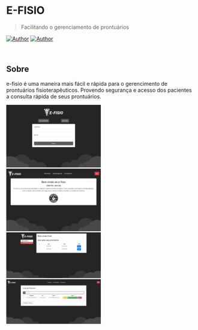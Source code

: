 # E-FISIO

> Facilitando o gerenciamento de prontuários

[![Author](https://img.shields.io/badge/author-Erivks-e0a639?style=flat-square)](https://github.com/Erivks)
[![Author](https://img.shields.io/badge/author-ThVerdam-e0a639?style=flat-square)](https://github.com/ThVerdam)

</br>

## Sobre

e-fisio é uma maneira mais fácil e rápida para o gerencimento de prontuários fisioterapêuticos. 
Provendo segurança e acesso dos pacientes a consulta rápida de seus prontuários.

<img src=".github/login.png" width="50%" /> <img src=".github/fisio.png" width="50%" /> 
<img src=".github/paciente.PNG" width="50%" /> <img src=".github/pagina-pacientes.PNG" width="50%" /> 
